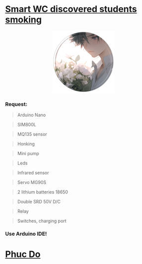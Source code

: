 [Smart WC discovered students smoking](https://github.com/dobabaophuc1706/ArduinoProject)
=============
<p align="center"> 
 <img src="https://raw.githubusercontent.com/dobabaophuc1706/dobabaophuc1706/main/README/Avt.png" alt="Avt" width="Avt" height="200"/> 
  <p/> 

  <h3 align="left">Request:</h3>

> Arduino Nano

> SIM800L

> MQ135 sensor

> Honking

> Mini pump

> Leds

> Infrared sensor

> Servo MG90S

> 2 lithium batteries 18650

> Double SRD 50V D/C

> Relay

> Switches, charging port

  <h3 align="left">Use Arduino IDE!</h3>
  
[Phuc Do](https://x.com/dobabaophuc)
=============
